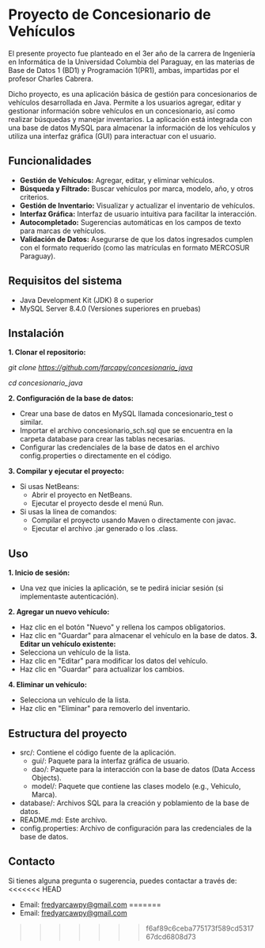 
# Proyecto de Concesionario de Vehículos

El presente proyecto fue planteado en el 3er año de la carrera de Ingeniería en Informática de la Universidad Columbia del Paraguay, en las materias de Base de Datos 1 (BD1) y Programación 1(PR1), ambas, impartidas por el profesor Charles Cabrera.

Dicho proyecto, es una aplicación básica de gestión para concesionarios de vehículos desarrollada en Java. Permite a los usuarios agregar, editar y gestionar información sobre vehículos en un concesionario, así como realizar búsquedas y manejar inventarios. La aplicación está integrada con una base de datos MySQL para almacenar la información de los vehículos y utiliza una interfaz gráfica (GUI) para interactuar con el usuario.

## Funcionalidades
- **Gestión de Vehículos:** Agregar, editar, y eliminar vehículos.
- **Búsqueda y Filtrado:** Buscar vehículos por marca, modelo, año, y otros criterios.
- **Gestión de Inventario:** Visualizar y actualizar el inventario de vehículos.
- **Interfaz Gráfica:** Interfaz de usuario intuitiva para facilitar la interacción.
- **Autocompletado:** Sugerencias automáticas en los campos de texto para marcas de vehículos.
- **Validación de Datos:** Asegurarse de que los datos ingresados cumplen con el formato requerido (como las matrículas en formato MERCOSUR Paraguay).
## Requisitos del sistema
- Java Development Kit (JDK) 8 o superior
- MySQL Server 8.4.0 (Versiones superiores en pruebas)
## Instalación
**1. Clonar el repositorio:**

*git clone https://github.com/farcapy/concesionario_java*

*cd concesionario_java*

**2. Configuración de la base de datos:**

- Crear una base de datos en MySQL llamada concesionario_test o similar.
- Importar el archivo concesionario_sch.sql que se encuentra en la carpeta database para crear las tablas necesarias.
- Configurar las credenciales de la base de datos en el archivo config.properties o directamente en el código.

**3. Compilar y ejecutar el proyecto:**

- Si usas NetBeans:
  - Abrir el proyecto en NetBeans.
  - Ejecutar el proyecto desde el menú Run.
- Si usas la línea de comandos:
  - Compilar el proyecto usando Maven o directamente con javac.
  - Ejecutar el archivo .jar generado o los .class.
## Uso
**1. Inicio de sesión:**
- Una vez que inicies la aplicación, se te pedirá iniciar sesión (si implementaste autenticación).

**2. Agregar un nuevo vehículo:**

- Haz clic en el botón "Nuevo" y rellena los campos obligatorios.
- Haz clic en "Guardar" para almacenar el vehículo en la base de datos.
**3. Editar un vehículo existente:**
- Selecciona un vehículo de la lista.
- Haz clic en "Editar" para modificar los datos del vehículo.
- Haz clic en "Guardar" para actualizar los cambios.

**4. Eliminar un vehículo:**
- Selecciona un vehículo de la lista.
- Haz clic en "Eliminar" para removerlo del inventario.
## Estructura del proyecto
- src/: Contiene el código fuente de la aplicación.
  - gui/: Paquete para la interfaz gráfica de usuario.
  - dao/: Paquete para la interacción con la base de datos (Data Access Objects).
  - model/: Paquete que contiene las clases modelo (e.g., Vehiculo, Marca).
- database/: Archivos SQL para la creación y poblamiento de la base de datos.
- README.md: Este archivo.
- config.properties: Archivo de configuración para las credenciales de la base de datos.
## Contacto
Si tienes alguna pregunta o sugerencia, puedes contactar a través de:
<<<<<<< HEAD
- Email: fredyarcawpy@gmail.com
=======
- Email: fredyarcawpy@gmail.com
>>>>>>> f6af89c6ceba775173f589cd531767dcd6808d73

